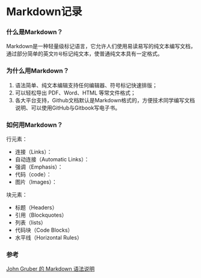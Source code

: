 # Markdown记录

### 什么是Markdown？

Markdown是一种轻量级标记语言，它允许人们使用易读易写的纯文本编写文档，通过部分简单的英文`符号`标记纯文本，使普通纯文本具有一定格式。

### 为什么用Markdown？

1. 语法简单、纯文本编辑支持任何编辑器、符号标记快速排版；
2. 可以轻松导出 PDF、Word、HTML 等常文件格式；
3. 各大平台支持，Github文档默认是Markdown格式的，方便技术同学编写文档说明、可以使用GitHub与Gitbook写电子书。

### 如何用Markdown？

行元素：

+ 连接（Links）：
+ 自动连接（Automatic Links）：
+ 强调（Emphasis）：
+ 代码（code）：
+ 图片（Images）：

块元素：

+ 标题（Headers）
+ 引用（Blockquotes）
+ 列表（lists）
+ 代码块（Code Blocks）
+ 水平线（Horizontal Rules）

### 参考
[John Gruber 的 Markdown 语法说明](https://daringfireball.net/projects/markdown/syntax,'nihao')
